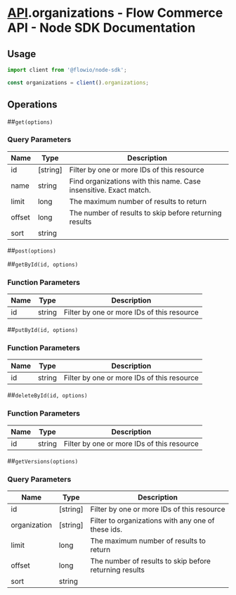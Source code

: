 # [API](README.md).organizations - Flow Commerce API - Node SDK Documentation



## Usage

```JavaScript
import client from '@flowio/node-sdk';

const organizations = client().organizations;
```

## Operations

##`get(options)`


### Query Parameters

| Name  | Type | Description |
| ---- | ---- | ---- |
| id | [string] | Filter by one or more IDs of this resource |
| name | string | Find organizations with this name. Case insensitive. Exact match. |
| limit | long | The maximum number of results to return |
| offset | long | The number of results to skip before returning results |
| sort | string |  |

##`post(options)`



##`getById(id, options)`

### Function Parameters

| Name  | Type | Description |
| ---- | ---- | ---- |
| id | string | Filter by one or more IDs of this resource |


##`putById(id, options)`

### Function Parameters

| Name  | Type | Description |
| ---- | ---- | ---- |
| id | string | Filter by one or more IDs of this resource |


##`deleteById(id, options)`

### Function Parameters

| Name  | Type | Description |
| ---- | ---- | ---- |
| id | string | Filter by one or more IDs of this resource |


##`getVersions(options)`


### Query Parameters

| Name  | Type | Description |
| ---- | ---- | ---- |
| id | [string] | Filter by one or more IDs of this resource |
| organization | [string] | Filter to organizations with any one of these ids. |
| limit | long | The maximum number of results to return |
| offset | long | The number of results to skip before returning results |
| sort | string |  |

